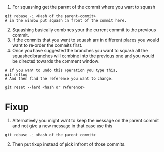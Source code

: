 1. For squashing get the parent of the commit where you want to squash
``` shell
git rebase -i <Hash of the parent-commit>
# in the window put squash in front of the commit here.
```
2. Squashing basically combines your the current commit to the previous commit.
3. If the commits that you want to squash are in different places you would want to re-order the commits first.
4. Once you have suggested the branches you want to squash all the squashed branches will combine into the previous one and you would be directed towards the comment window.
``` shell
# If you want to undo this operation you type this,
git reflog
# And then find the reference you want to change.

git reset --hard <hash or reference>
```

# Fixup
1. Alternatively you might want to keep the message on the parent commit and not give a new message in that case use this
``` shell
git rebase -i <Hash of the parent commit>
```
2. Then put fixup instead of pick infront of those commits.